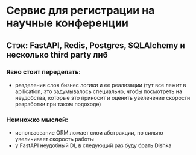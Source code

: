 # Сервис для регистрации на научные конференции

## Стэк: FastAPI, Redis, Postgres, SQLAlchemy и несколько third party либ

### Явно стоит переделать: 
- разделения слоя бизнес логики и ее реализации
(тут все лежит в apllication, это задумывалось специально, чтобы посмотреть на неудобства, которые это приносит и оценить увелечение скорости разработки при таком подоходе)

### Немножко мыслей: 
- использование ORM ломает слои абстракции, но сильно увеличивает скорость работы
- у FastAPI неудобный DI, в следующий раз буду брать Dishka
